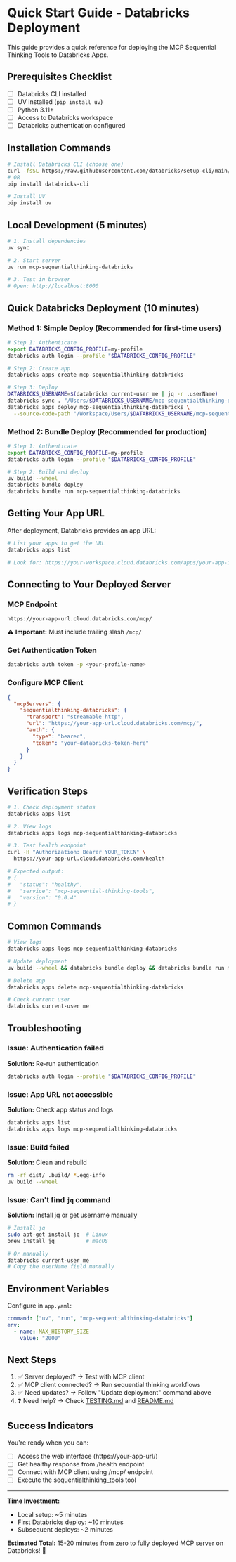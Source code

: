 # Quick Start Guide - Databricks Deployment

This guide provides a quick reference for deploying the MCP Sequential Thinking Tools to Databricks Apps.

## Prerequisites Checklist

- [ ] Databricks CLI installed
- [ ] UV installed (`pip install uv`)
- [ ] Python 3.11+
- [ ] Access to Databricks workspace
- [ ] Databricks authentication configured

## Installation Commands

```bash
# Install Databricks CLI (choose one)
curl -fsSL https://raw.githubusercontent.com/databricks/setup-cli/main/install.sh | sh
# OR
pip install databricks-cli

# Install UV
pip install uv
```

## Local Development (5 minutes)

```bash
# 1. Install dependencies
uv sync

# 2. Start server
uv run mcp-sequentialthinking-databricks

# 3. Test in browser
# Open: http://localhost:8000
```

## Quick Databricks Deployment (10 minutes)

### Method 1: Simple Deploy (Recommended for first-time users)

```bash
# Step 1: Authenticate
export DATABRICKS_CONFIG_PROFILE=my-profile
databricks auth login --profile "$DATABRICKS_CONFIG_PROFILE"

# Step 2: Create app
databricks apps create mcp-sequentialthinking-databricks

# Step 3: Deploy
DATABRICKS_USERNAME=$(databricks current-user me | jq -r .userName)
databricks sync . "/Users/$DATABRICKS_USERNAME/mcp-sequentialthinking-databricks"
databricks apps deploy mcp-sequentialthinking-databricks \
  --source-code-path "/Workspace/Users/$DATABRICKS_USERNAME/mcp-sequentialthinking-databricks"
```

### Method 2: Bundle Deploy (Recommended for production)

```bash
# Step 1: Authenticate
export DATABRICKS_CONFIG_PROFILE=my-profile
databricks auth login --profile "$DATABRICKS_CONFIG_PROFILE"

# Step 2: Build and deploy
uv build --wheel
databricks bundle deploy
databricks bundle run mcp-sequentialthinking-databricks
```

## Getting Your App URL

After deployment, Databricks provides an app URL:

```bash
# List your apps to get the URL
databricks apps list

# Look for: https://your-workspace.cloud.databricks.com/apps/your-app-id
```

## Connecting to Your Deployed Server

### MCP Endpoint

```
https://your-app-url.cloud.databricks.com/mcp/
```

⚠️ **Important:** Must include trailing slash `/mcp/`

### Get Authentication Token

```bash
databricks auth token -p <your-profile-name>
```

### Configure MCP Client

```json
{
  "mcpServers": {
    "sequentialthinking-databricks": {
      "transport": "streamable-http",
      "url": "https://your-app-url.cloud.databricks.com/mcp/",
      "auth": {
        "type": "bearer",
        "token": "your-databricks-token-here"
      }
    }
  }
}
```

## Verification Steps

```bash
# 1. Check deployment status
databricks apps list

# 2. View logs
databricks apps logs mcp-sequentialthinking-databricks

# 3. Test health endpoint
curl -H "Authorization: Bearer YOUR_TOKEN" \
  https://your-app-url.cloud.databricks.com/health

# Expected output:
# {
#   "status": "healthy",
#   "service": "mcp-sequential-thinking-tools",
#   "version": "0.0.4"
# }
```

## Common Commands

```bash
# View logs
databricks apps logs mcp-sequentialthinking-databricks

# Update deployment
uv build --wheel && databricks bundle deploy && databricks bundle run mcp-sequentialthinking-databricks

# Delete app
databricks apps delete mcp-sequentialthinking-databricks

# Check current user
databricks current-user me
```

## Troubleshooting

### Issue: Authentication failed
**Solution:** Re-run authentication
```bash
databricks auth login --profile "$DATABRICKS_CONFIG_PROFILE"
```

### Issue: App URL not accessible
**Solution:** Check app status and logs
```bash
databricks apps list
databricks apps logs mcp-sequentialthinking-databricks
```

### Issue: Build failed
**Solution:** Clean and rebuild
```bash
rm -rf dist/ .build/ *.egg-info
uv build --wheel
```

### Issue: Can't find `jq` command
**Solution:** Install jq or get username manually
```bash
# Install jq
sudo apt-get install jq  # Linux
brew install jq          # macOS

# Or manually
databricks current-user me
# Copy the userName field manually
```

## Environment Variables

Configure in `app.yaml`:

```yaml
command: ["uv", "run", "mcp-sequentialthinking-databricks"]
env:
  - name: MAX_HISTORY_SIZE
    value: "2000"
```

## Next Steps

1. ✅ Server deployed? → Test with MCP client
2. ✅ MCP client connected? → Run sequential thinking workflows
3. ✅ Need updates? → Follow "Update deployment" command above
4. ❓ Need help? → Check [TESTING.md](TESTING.md) and [README.md](README.md)

## Success Indicators

You're ready when you can:
- [ ] Access the web interface (https://your-app-url/)
- [ ] Get healthy response from /health endpoint
- [ ] Connect with MCP client using /mcp/ endpoint
- [ ] Execute the sequentialthinking_tools tool

---

**Time Investment:**
- Local setup: ~5 minutes
- First Databricks deploy: ~10 minutes
- Subsequent deploys: ~2 minutes

**Estimated Total:** 15-20 minutes from zero to fully deployed MCP server on Databricks! 🚀
